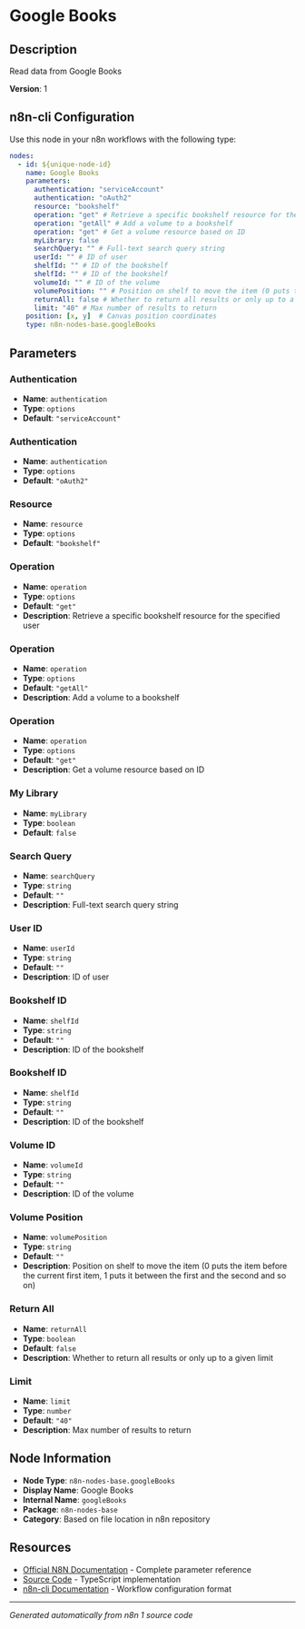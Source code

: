 # Google Books

## Description

Read data from Google Books

**Version**: 1

## n8n-cli Configuration

Use this node in your n8n workflows with the following type:

```yaml
nodes:
  - id: ${unique-node-id}
    name: Google Books
    parameters:
      authentication: "serviceAccount"
      authentication: "oAuth2"
      resource: "bookshelf"
      operation: "get" # Retrieve a specific bookshelf resource for the specified user
      operation: "getAll" # Add a volume to a bookshelf
      operation: "get" # Get a volume resource based on ID
      myLibrary: false
      searchQuery: "" # Full-text search query string
      userId: "" # ID of user
      shelfId: "" # ID of the bookshelf
      shelfId: "" # ID of the bookshelf
      volumeId: "" # ID of the volume
      volumePosition: "" # Position on shelf to move the item (0 puts the item before the current first item, 1 puts it between the first and the second and so on)
      returnAll: false # Whether to return all results or only up to a given limit
      limit: "40" # Max number of results to return
    position: [x, y]  # Canvas position coordinates
    type: n8n-nodes-base.googleBooks
```

## Parameters

### Authentication

- **Name**: `authentication`
- **Type**: `options`
- **Default**: `"serviceAccount"`

### Authentication

- **Name**: `authentication`
- **Type**: `options`
- **Default**: `"oAuth2"`

### Resource

- **Name**: `resource`
- **Type**: `options`
- **Default**: `"bookshelf"`

### Operation

- **Name**: `operation`
- **Type**: `options`
- **Default**: `"get"`
- **Description**: Retrieve a specific bookshelf resource for the specified user

### Operation

- **Name**: `operation`
- **Type**: `options`
- **Default**: `"getAll"`
- **Description**: Add a volume to a bookshelf

### Operation

- **Name**: `operation`
- **Type**: `options`
- **Default**: `"get"`
- **Description**: Get a volume resource based on ID

### My Library

- **Name**: `myLibrary`
- **Type**: `boolean`
- **Default**: `false`

### Search Query

- **Name**: `searchQuery`
- **Type**: `string`
- **Default**: `""`
- **Description**: Full-text search query string

### User ID

- **Name**: `userId`
- **Type**: `string`
- **Default**: `""`
- **Description**: ID of user

### Bookshelf ID

- **Name**: `shelfId`
- **Type**: `string`
- **Default**: `""`
- **Description**: ID of the bookshelf

### Bookshelf ID

- **Name**: `shelfId`
- **Type**: `string`
- **Default**: `""`
- **Description**: ID of the bookshelf

### Volume ID

- **Name**: `volumeId`
- **Type**: `string`
- **Default**: `""`
- **Description**: ID of the volume

### Volume Position

- **Name**: `volumePosition`
- **Type**: `string`
- **Default**: `""`
- **Description**: Position on shelf to move the item (0 puts the item before the current first item, 1 puts it between the first and the second and so on)

### Return All

- **Name**: `returnAll`
- **Type**: `boolean`
- **Default**: `false`
- **Description**: Whether to return all results or only up to a given limit

### Limit

- **Name**: `limit`
- **Type**: `number`
- **Default**: `"40"`
- **Description**: Max number of results to return


## Node Information

- **Node Type**: `n8n-nodes-base.googleBooks`
- **Display Name**: Google Books
- **Internal Name**: `googleBooks`
- **Package**: `n8n-nodes-base`
- **Category**: Based on file location in n8n repository

## Resources

- [Official N8N Documentation](https://docs.n8n.io/integrations/builtin/app-nodes/n8n-nodes-base.googlebooks/) - Complete parameter reference
- [Source Code](https://github.com/n8n-io/n8n/blob/master/packages/nodes-base/nodes/Google/Books/GoogleBooks.node.ts) - TypeScript implementation
- [n8n-cli Documentation](https://github.com/edenreich/n8n-cli) - Workflow configuration format

---
*Generated automatically from n8n 1 source code*
